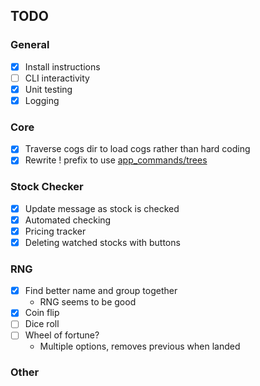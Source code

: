 ## TODO

### General

- [x] Install instructions
- [ ] CLI interactivity
- [x] Unit testing
- [x] Logging

### Core

- [x] Traverse cogs dir to load cogs rather than hard coding
- [x] Rewrite ! prefix to use [app_commands/trees](https://discordpy.readthedocs.io/en/stable/interactions/api.html#appcommand)

### Stock Checker

- [x] Update message as stock is checked
- [x] Automated checking
- [x] Pricing tracker
- [x] Deleting watched stocks with buttons

### RNG

- [x] Find better name and group together
  - RNG seems to be good
- [x] Coin flip
- [ ] Dice roll
- [ ] Wheel of fortune?
  - Multiple options, removes previous when landed

### Other
